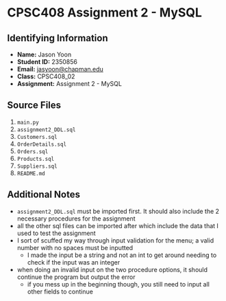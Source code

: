 # CPSC408 Assignment 2 - MySQL

## Identifying Information
- **Name:** Jason Yoon
- **Student ID:** 2350856
- **Email:** jasyoon@chapman.edu
- **Class:** CPSC408_02
- **Assignment:** Assignment 2 - MySQL

## Source Files
1. `main.py`
2. `assignment2_DDL.sql`
3. `Customers.sql`
4. `OrderDetails.sql`
5. `Orders.sql`
6. `Products.sql`
7. `Suppliers.sql`
8. `README.md`

## Additional Notes
- `assignment2_DDL.sql` must be imported first. It should also include the 2 necessary procedures for the assignment
- all the other sql files can be imported after which include the data that I used to test the assignment
- I sort of scuffed my way through input validation for the menu; a valid number with no spaces must be inputted
    - I made the input be a string and not an int to get around needing to check if the input was an integer
- when doing an invalid input on the two procedure options, it should continue the program but output the error
    - if you mess up in the beginning though, you still need to input all other fields to continue

